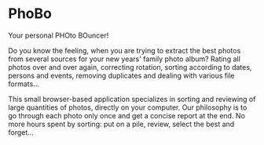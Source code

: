 # PhoBo

Your personal PHOto BOuncer!

Do you know the feeling, when you are trying to extract the best photos from several sources for your new years' family photo album? Rating all photos over and over again, correcting rotation, sorting according to dates, persons and events, removing duplicates and dealing with various file formats...

This small browser-based application specializes in sorting and reviewing of large quantities of photos, directly on your computer. Our philosophy is to go through each photo only once and get a concise report at the end. No more hours spent by sorting: put on a pile, review, select the best and forget...


